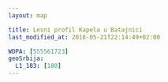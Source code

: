 ```yaml
---
layout: map

title: Lesni profil Kapela u Batajnici
last_modified_at: 2018-05-21T22:14:49+02:00

WDPA: [555561723]
geoSrbija:
  L1_183: [180]
---
```


